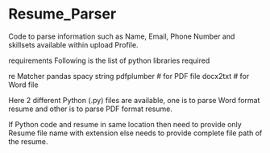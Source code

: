 # Resume_Parser

Code to parse information such as Name, Email, Phone Number and skillsets available within upload Profile.

requirements
Following is the list of python libraries required

re
Matcher
pandas
spacy
string
pdfplumber  # for PDF file
docx2txt    # for Word file

Here 2 different Python (.py) files are available, one is to parse Word format resume and other is to parse PDF format resume.

If Python code and resume in same location then need to provide only Resume file name with extension else needs to provide complete file path of the resume.
